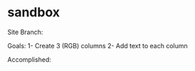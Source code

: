 # sandbox

Site Branch:

Goals:
1- Create 3 (RGB) columns
2- Add text to each column

Accomplished:
